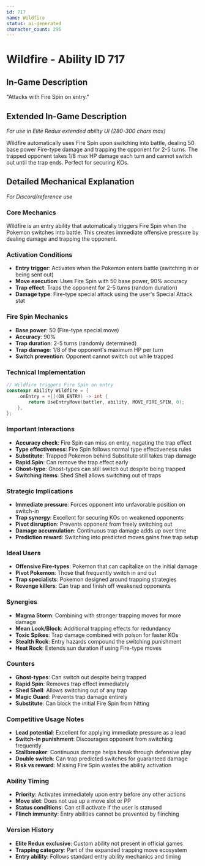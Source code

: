 ```yaml
---
id: 717
name: Wildfire
status: ai-generated
character_count: 295
---
```


# Wildfire - Ability ID 717

## In-Game Description
"Attacks with Fire Spin on entry."

## Extended In-Game Description
*For use in Elite Redux extended ability UI (280-300 chars max)*

Wildfire automatically uses Fire Spin upon switching into battle, dealing 50 base power Fire-type damage and trapping the opponent for 2-5 turns. The trapped opponent takes 1/8 max HP damage each turn and cannot switch out until the trap ends. Perfect for securing KOs.

## Detailed Mechanical Explanation
*For Discord/reference use*

### Core Mechanics
Wildfire is an entry ability that automatically triggers Fire Spin when the Pokemon switches into battle. This creates immediate offensive pressure by dealing damage and trapping the opponent.

### Activation Conditions
- **Entry trigger**: Activates when the Pokemon enters battle (switching in or being sent out)
- **Move execution**: Uses Fire Spin with 50 base power, 90% accuracy
- **Trap effect**: Traps the opponent for 2-5 turns (random duration)
- **Damage type**: Fire-type special attack using the user's Special Attack stat

### Fire Spin Mechanics
- **Base power**: 50 (Fire-type special move)
- **Accuracy**: 90%
- **Trap duration**: 2-5 turns (randomly determined)
- **Trap damage**: 1/8 of the opponent's maximum HP per turn
- **Switch prevention**: Opponent cannot switch out while trapped

### Technical Implementation
```c
// Wildfire triggers Fire Spin on entry
constexpr Ability Wildfire = {
    .onEntry = +[](ON_ENTRY) -> int { 
        return UseEntryMove(battler, ability, MOVE_FIRE_SPIN, 0); 
    },
};
```

### Important Interactions
- **Accuracy check**: Fire Spin can miss on entry, negating the trap effect
- **Type effectiveness**: Fire Spin follows normal type effectiveness rules
- **Substitute**: Trapped Pokemon behind Substitute still takes trap damage
- **Rapid Spin**: Can remove the trap effect early
- **Ghost-type**: Ghost-types can still switch out despite being trapped
- **Switching items**: Shed Shell allows switching out of traps

### Strategic Implications
- **Immediate pressure**: Forces opponent into unfavorable position on switch-in
- **Trap synergy**: Excellent for securing KOs on weakened opponents
- **Pivot disruption**: Prevents opponent from freely switching out
- **Damage accumulation**: Continuous trap damage adds up over time
- **Prediction reward**: Switching into predicted moves gains free trap setup

### Ideal Users
- **Offensive Fire-types**: Pokemon that can capitalize on the initial damage
- **Pivot Pokemon**: Those that frequently switch in and out
- **Trap specialists**: Pokemon designed around trapping strategies
- **Revenge killers**: Can trap and finish off weakened opponents

### Synergies
- **Magma Storm**: Combining with stronger trapping moves for more damage
- **Mean Look/Block**: Additional trapping effects for redundancy
- **Toxic Spikes**: Trap damage combined with poison for faster KOs
- **Stealth Rock**: Entry hazards compound the switching punishment
- **Heat Rock**: Extends sun duration if using Fire-type moves

### Counters
- **Ghost-types**: Can switch out despite being trapped
- **Rapid Spin**: Removes trap effect immediately
- **Shed Shell**: Allows switching out of any trap
- **Magic Guard**: Prevents trap damage entirely
- **Substitute**: Can block the initial Fire Spin from hitting

### Competitive Usage Notes
- **Lead potential**: Excellent for applying immediate pressure as a lead
- **Switch-in punishment**: Discourages opponent from switching frequently
- **Stallbreaker**: Continuous damage helps break through defensive play
- **Double switch**: Can trap predicted switches for guaranteed damage
- **Risk vs reward**: Missing Fire Spin wastes the ability activation

### Ability Timing
- **Priority**: Activates immediately upon entry before any other actions
- **Move slot**: Does not use up a move slot or PP
- **Status conditions**: Can still activate if the user is statused
- **Flinch immunity**: Entry abilities cannot be prevented by flinching

### Version History
- **Elite Redux exclusive**: Custom ability not present in official games
- **Trapping category**: Part of the expanded trapping move ecosystem
- **Entry ability**: Follows standard entry ability mechanics and timing